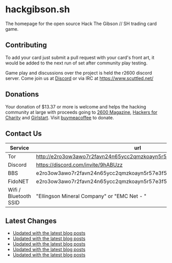 # hackgibson.sh
The homepage for the open source Hack The Gibson // SH trading card game.


## Contributing

To add your card just submit a pull request with your card's front art, it would be added to the next run of set after community play testing.

Game play and discussions over the project is held the r2600 discord server. Come join us at [Discord](https://discord.com/invite/9hABUzz) or via IRC at https://www.scuttled.net/


## Donations

Your donation of $13.37 or more is welcome and helps the hacking community at large with proceeds going to [2600 Magazine](https://2600.com/), [Hackers for Charity](https://hackersforcharity.org) and [Girlstart](https://girlstart.org).  Visit [buymeacoffee](https://www.buymeacoffee.com/hackgibson.sh) to donate.


## Contact Us

Service | url
-|-
Tor | http://e2ro3ow3awo7r2favn24n65ycc2qmzkoayn5r57e3f56nvjwdcgg32ad.onion
Discord | https://discord.com/invite/9hABUzz
BBS | e2ro3ow3awo7r2favn24n65ycc2qmzkoayn5r57e3f56nvjwdcgg32ad.onion:23
FidoNET | e2ro3ow3awo7r2favn24n65ycc2qmzkoayn5r57e3f56nvjwdcgg32ad.onion:24554
Wifi / Bluetooth SSID | "Ellingson Mineral Company" or "EMC Net - <fidonet address>"

## Latest Changes
<!-- BLOG-POST-LIST:START -->
- [Updated with the latest blog posts](https://github.com/DFW2600/hackgibson.sh/commit/ea8f603d33a6f45b4601ed1626e4c8619b3abae6)
- [Updated with the latest blog posts](https://github.com/DFW2600/hackgibson.sh/commit/eaff3ece5300573735953357bc9d3d085766c4a4)
- [Updated with the latest blog posts](https://github.com/DFW2600/hackgibson.sh/commit/7e61b445a132f6500e9c913d0a61d0006096a6ba)
- [Updated with the latest blog posts](https://github.com/DFW2600/hackgibson.sh/commit/b924038e423ba8ea41bc18daf3ee99580f95f782)
- [Updated with the latest blog posts](https://github.com/DFW2600/hackgibson.sh/commit/2de6c76bd2c55f567524faa7d97306ec33df73f5)
<!-- BLOG-POST-LIST:END -->

